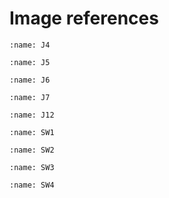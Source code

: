 # Image references
```{image} img/J4.png
:name: J4
```
```{image} img/J5.png
:name: J5
```
```{image} img/J6.png
:name: J6
```
```{image} img/J7.png
:name: J7
```
```{image} img/J12.png
:name: J12
```
```{image} img/SW1.png
:name: SW1
```
```{image} img/SW2.png
:name: SW2
```
```{image} img/SW3.png
:name: SW3
```
```{image} img/SW4.png
:name: SW4
```